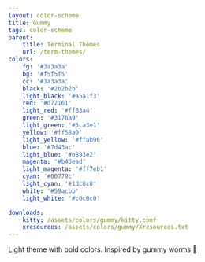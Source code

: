 ```yaml
---
layout: color-scheme
title: Gummy 
tags: color-scheme
parent:
    title: Terminal Themes 
    url: /term-themes/
colors: 
    fg: '#3a3a3a'
    bg: '#f5f5f5'
    cc: '#3a3a3a'
    black: '#2b2b2b'
    light_black: '#a5a1f3'
    red: '#d72161'
    light_red: '#ff83a4'
    green: '#3176a9'
    light_green: '#5ca3e1'
    yellow: '#ff58a0'
    light_yellow: '#ffab96'
    blue: '#7d43ac'
    light_blue: '#e893e2'
    magenta: '#b43ead'
    light_magenta: '#ff7eb1'
    cyan: '#00779c'
    light_cyan: '#1dc8c8'
    white: '#59acbb'
    light_white: '#c0c0c0'

downloads:
    kitty: /assets/colors/gummy/kitty.conf
    xresources: /assets/colors/gummy/Xresources.txt
---
```


Light theme with bold colors. Inspired by gummy worms 🍬
